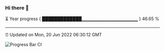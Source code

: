 ### Hi there 👋

⏳ Year progress { █████████████▁▁▁▁▁▁▁▁▁▁▁▁▁▁▁▁▁ } 46.65 %

---

⏰ Updated on Mon, 20 Jun 2022 06:30:12 GMT

![Progress Bar CI](https://github.com/ZhaoGui/ZhaoGui/workflows/Progress%20Bar%20CI/badge.svg)
